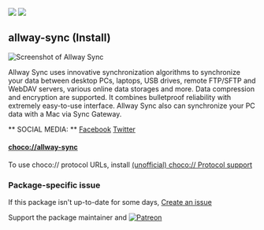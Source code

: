 [![](https://img.shields.io/chocolatey/v/allway-sync?color=green&label=allway-sync)](https://chocolatey.org/packages/allway-sync) [![](https://img.shields.io/chocolatey/dt/allway-sync)](https://chocolatey.org/packages/allway-sync)

## allway-sync (Install)

![Screenshot of Allway Sync](http://allwaysync.com/content/img/screenshots/sync.png)

Allway Sync uses innovative synchronization algorithms to synchronize your data between desktop PCs, laptops, USB drives, remote FTP/SFTP and WebDAV servers, various online data storages and more. Data compression and encryption are supported. It combines bulletproof reliability with extremely easy-to-use interface. Allway Sync also can synchronize your PC data with a Mac via Sync Gateway.

** SOCIAL MEDIA: **
[Facebook](https://www.facebook.com/AllwaySync) [Twitter](https://twitter.com/allwaysync)


#### [choco://allway-sync](choco://allway-sync)
To use choco:// protocol URLs, install [(unofficial) choco:// Protocol support ](https://chocolatey.org/packages/choco-protocol-support)

### Package-specific issue
If this package isn't up-to-date for some days, [Create an issue](https://github.com/tunisiano187/Chocolatey-packages/issues/new/choose)

Support the package maintainer and [![Patreon](https://cdn.jsdelivr.net/gh/tunisiano187/Chocolatey-packages@d15c4e19c709e7148588d4523ffc6dd3cd3c7e5e/icons/patreon.png)](https://www.patreon.com/bePatron?u=39585820)
